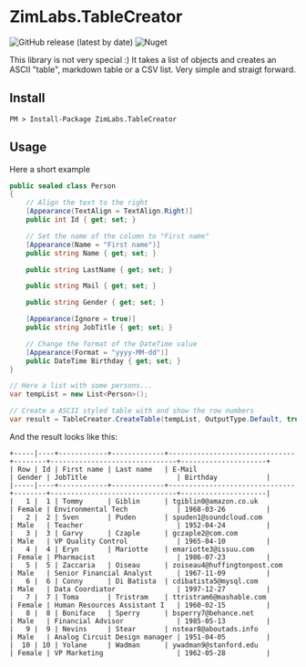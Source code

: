 # ZimLabs.TableCreator

![GitHub release (latest by date)](https://img.shields.io/github/v/release/InvaderZim85/ZimLabs.TableCreator) ![Nuget](https://img.shields.io/nuget/v/ZimLabs.TableCreator)

This library is not very special :) It takes a list of objects and creates an ASCII "table", markdown table or a CSV list. Very simple and straigt forward.

## Install

```
PM > Install-Package ZimLabs.TableCreator
```

## Usage

Here a short example

```csharp
public sealed class Person
{
    // Align the text to the right
    [Appearance(TextAlign = TextAlign.Right)]
    public int Id { get; set; }

    // Set the name of the column to "First name"
    [Appearance(Name = "First name")]
    public string Name { get; set; }

    public string LastName { get; set; }

    public string Mail { get; set; }

    public string Gender { get; set; }

    [Appearance(Ignore = true)]
    public string JobTitle { get; set; }

    // Change the format of the DateTime value
    [Appearance(Format = "yyyy-MM-dd")]
    public DateTime Birthday { get; set; }
}

// Here a list with some persons...
var tempList = new List<Person>();

// Create a ASCII styled table with and show the row numbers
var result = TableCreator.CreateTable(tempList, OutputType.Default, true);
```

And the result looks like this:

```
+-----|----+------------+-------------+-------------------------------+--------+-------------------------------+---------------------+
| Row | Id | First name | Last name   | E-Mail                        | Gender | JobTitle                      | Birthday            |
|-----|----+------------+-------------+-------------------------------+--------+-------------------------------+---------------------|
|   1 |  1 | Tommy      | Giblin      | tgiblin0@amazon.co.uk         | Female | Environmental Tech            | 1968-03-26          |
|   2 |  2 | Sven       | Puden       | spuden1@soundcloud.com        | Male   | Teacher                       | 1952-04-24          |
|   3 |  3 | Garvy      | Czaple      | gczaple2@com.com              | Male   | VP Quality Control            | 1965-04-10          |
|   4 |  4 | Eryn       | Mariotte    | emariotte3@issuu.com          | Female | Pharmacist                    | 1986-07-23          |
|   5 |  5 | Zaccaria   | Oiseau      | zoiseau4@huffingtonpost.com   | Male   | Senior Financial Analyst      | 1967-11-09          |
|   6 |  6 | Conny      | Di Batista  | cdibatista5@mysql.com         | Male   | Data Coordiator               | 1997-12-27          |
|   7 |  7 | Toma       | Tristram    | ttristram6@mashable.com       | Female | Human Resources Assistant I   | 1960-02-15          |
|   8 |  8 | Boniface   | Sperry      | bsperry7@behance.net          | Male   | Financial Advisor             | 1985-05-13          |
|   9 |  9 | Nevins     | Stear       | nstear8@aboutads.info         | Male   | Analog Circuit Design manager | 1951-04-05          |
|  10 | 10 | Yolane     | Wadman      | ywadman9@stanford.edu         | Female | VP Marketing                  | 1962-05-28          |
```
